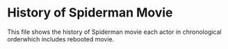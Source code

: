 # History of Spiderman Movie

This file shows the history of Spiderman movie each actor in chronological orderwhich includes rebooted movie.
